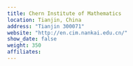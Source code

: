 ```yaml
---
title: Chern Institute of Mathematics
location: Tianjin, China
address: "Tianjin 300071"
website: "http://en.cim.nankai.edu.cn/"
show_date: false
weight: 350
affiliates:
---
```

